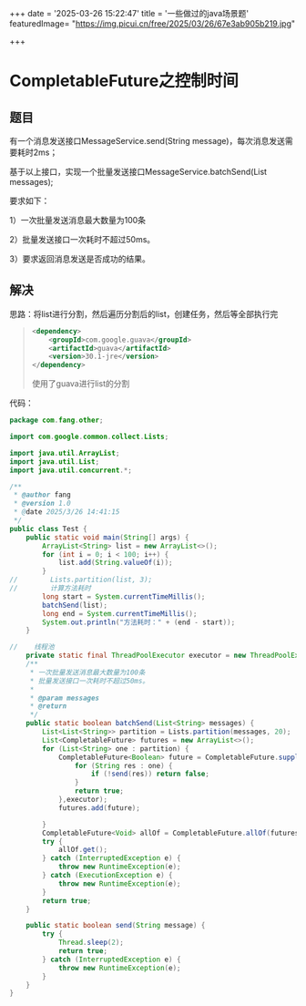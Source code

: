 +++
date = '2025-03-26 15:22:47'
title = '一些做过的java场景题'
featuredImage= "https://img.picui.cn/free/2025/03/26/67e3ab905b219.jpg"

+++

# CompletableFuture之控制时间

## 题目

有一个消息发送接口MessageService.send(String message)，每次消息发送需要耗时2ms；

基于以上接口，实现一个批量发送接口MessageService.batchSend(List<String> messages);

要求如下：

1）一次批量发送消息最大数量为100条

2）批量发送接口一次耗时不超过50ms。

3）要求返回消息发送是否成功的结果。

## 解决



思路：将list进行分割，然后遍历分割后的list，创建任务，然后等全部执行完

> ```xml
> <dependency>
>     <groupId>com.google.guava</groupId>
>     <artifactId>guava</artifactId>
>     <version>30.1-jre</version>
> </dependency>
> ```
>
> 使用了guava进行list的分割

代码：

```java
package com.fang.other;

import com.google.common.collect.Lists;

import java.util.ArrayList;
import java.util.List;
import java.util.concurrent.*;

/**
 * @author fang
 * @version 1.0
 * @date 2025/3/26 14:41:15
 */
public class Test {
    public static void main(String[] args) {
        ArrayList<String> list = new ArrayList<>();
        for (int i = 0; i < 100; i++) {
            list.add(String.valueOf(i));
        }
//        Lists.partition(list, 3);
//        计算方法耗时
        long start = System.currentTimeMillis();
        batchSend(list);
        long end = System.currentTimeMillis();
        System.out.println("方法耗时：" + (end - start));
    }

//    线程池
    private static final ThreadPoolExecutor executor = new ThreadPoolExecutor(10, 10, 10, TimeUnit.SECONDS, new ArrayBlockingQueue<>(10));
    /**
     * 一次批量发送消息最大数量为100条
     * 批量发送接口一次耗时不超过50ms。
     *
     * @param messages
     * @return
     */
    public static boolean batchSend(List<String> messages) {
        List<List<String>> partition = Lists.partition(messages, 20);
        List<CompletableFuture> futures = new ArrayList<>();
        for (List<String> one : partition) {
            CompletableFuture<Boolean> future = CompletableFuture.supplyAsync(() -> {
                for (String res : one) {
                    if (!send(res)) return false;
                }
                return true;
            },executor);
            futures.add(future);

        }
        CompletableFuture<Void> allOf = CompletableFuture.allOf(futures.toArray(new CompletableFuture[0]));
        try {
            allOf.get();
        } catch (InterruptedException e) {
            throw new RuntimeException(e);
        } catch (ExecutionException e) {
            throw new RuntimeException(e);
        }
        return true;
    }

    public static boolean send(String message) {
        try {
            Thread.sleep(2);
            return true;
        } catch (InterruptedException e) {
            throw new RuntimeException(e);
        }
    }
}

```

